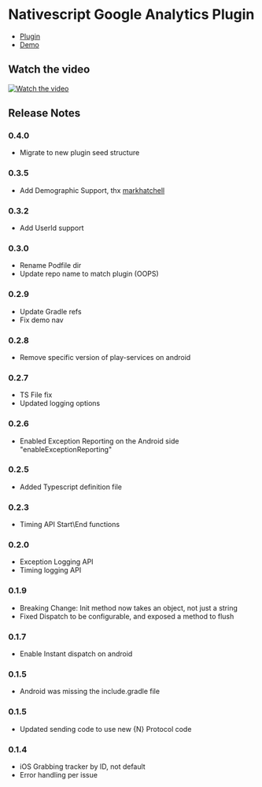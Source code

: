 # Nativescript Google Analytics Plugin #

* [Plugin](https://github.com/sitefinitysteve/nativescript-google-analytics/tree/master/plugin)
* [Demo](https://github.com/sitefinitysteve/nativescript-googlea-nalytics/tree/master/demo)

## Watch the video ##

[![Watch the video](https://img.youtube.com/vi/5xIlbvT7j2g/0.jpg)](http://youtu.be/5xIlbvT7j2g)

## Release Notes ##
### 0.4.0 ###
* Migrate to new plugin seed structure

### 0.3.5 ###
* Add Demographic Support, thx [markhatchell](https://github.com/markhatchell)

### 0.3.2 ###
* Add UserId support

### 0.3.0 ###
* Rename Podfile dir
* Update repo name to match plugin (OOPS)

### 0.2.9 ###
* Update Gradle refs
* Fix demo nav

### 0.2.8 ###
* Remove specific version of play-services on android

### 0.2.7 ###
* TS File fix
* Updated logging options

### 0.2.6 ###
* Enabled Exception Reporting on the Android side "enableExceptionReporting"

### 0.2.5 ###
* Added Typescript definition file

### 0.2.3 ###
* Timing API Start\End functions

### 0.2.0 ###
* Exception Logging API
* Timing logging API

### 0.1.9 ###
* Breaking Change: Init method now takes an object, not just a string
* Fixed Dispatch to be configurable, and exposed a method to flush

### 0.1.7 ###
* Enable Instant dispatch on android

### 0.1.5 ###
* Android was missing the include.gradle file

### 0.1.5 ###
* Updated sending code to use new {N} Protocol code

### 0.1.4 ###
* iOS Grabbing tracker by ID, not default
* Error handling per issue
